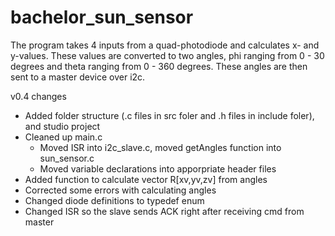 # bachelor_sun_sensor

The program takes 4 inputs from a quad-photodiode and calculates x- and y-values. These values are converted to two angles, phi ranging from 0 - 30 degrees and theta ranging from 0 - 360 degrees. These angles are then sent to a master device over i2c.

v0.4 changes
  - Added folder structure (.c files in src foler and .h files in include foler), and studio project
  - Cleaned up main.c
    - Moved ISR into i2c_slave.c, moved getAngles function into sun_sensor.c
    - Moved variable declarations into apporpriate header files
  -  Added function to calculate vector R[xv,yv,zv] from angles 
  -  Corrected some errors with calculating angles
  -  Changed diode definitions to typedef enum
  -  Changed ISR so the slave sends ACK right after receiving cmd from master
